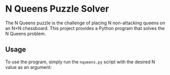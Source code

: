 # N Queens Puzzle Solver

The N Queens puzzle is the challenge of placing N non-attacking queens on an N×N chessboard. This project provides a Python program that solves the N Queens problem.

## Usage

To use the program, simply run the `nqueens.py` script with the desired N value as an argument:

